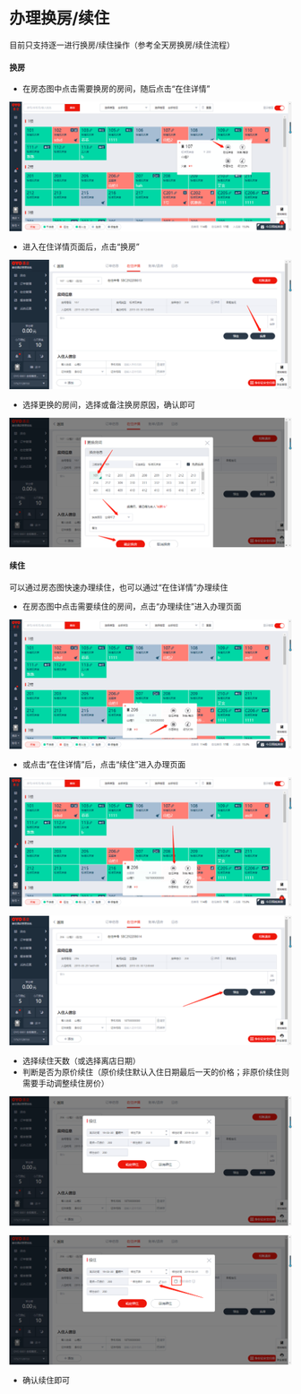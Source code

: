 # 办理换房/续住

目前只支持逐一进行换房/续住操作（参考全天房换房/续住流程）

#### 换房

* 在房态图中点击需要换房的房间，随后点击“在住详情”

![](../../../.gitbook/assets/image%20%28279%29.png)

* 进入在住详情页面后，点击“换房”

![](../../../.gitbook/assets/image%20%28104%29.png)

* 选择更换的房间，选择或备注换房原因，确认即可

![](../../../.gitbook/assets/image%20%28406%29.png)

#### 续住

可以通过房态图快速办理续住，也可以通过“在住详情”办理续住

* 在房态图中点击需要续住的房间，点击“办理续住”进入办理页面

![](../../../.gitbook/assets/image%20%28319%29.png)

* 或点击“在住详情”后，点击“续住”进入办理页面

![](../../../.gitbook/assets/image%20%2874%29.png)

![](../../../.gitbook/assets/image%20%28154%29.png)

* 选择续住天数（或选择离店日期）
* 判断是否为原价续住（原价续住默认入住日期最后一天的价格；非原价续住则需要手动调整续住房价）

![](../../../.gitbook/assets/image%20%2862%29.png)

![](../../../.gitbook/assets/image%20%28630%29.png)

* 确认续住即可

